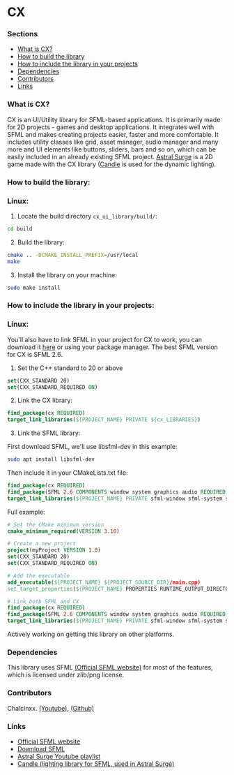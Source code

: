 # CX

### Sections
- [What is CX?](#what-is-cx)
- [How to build the library](#how-to-build-the-library)
- [How to include the library in your projects](#how-to-include-the-library-in-your-projects)
- [Dependencies](#dependencies)
- [Contributors](#contributors)
- [Links](#links)

### What is CX?
CX is an UI/Utility library for SFML-based applications. It is primarily made for 2D projects - games and desktop applications. It integrates well with SFML and makes creating projects easier, faster and more comfortable. It includes utility classes like grid, asset manager, audio manager and many more and UI elements like buttons, sliders, bars and so on, which can be easily included in an already existing SFML project. [Astral Surge](https://www.youtube.com/playlist?list=PLAYMpoWModGMjiDWBN77FPqGxotpOnEH2) is a 2D game made with the CX library ([Candle](https://github.com/MiguelMJ/Candle) is used for the dynamic lighting).
### How to build the library:

### Linux:
1. Locate the build directory `cx_ui_library/build/`:
```bash
cd build
```
2. Build the library:
```bash
cmake .. -DCMAKE_INSTALL_PREFIX=/usr/local
make
```
3. Install the library on your machine:
```bash
sudo make install
```

### How to include the library in your projects:

### Linux:
You'll also have to link SFML in your project for CX to work, you can download it [here](https://www.sfml-dev.org/download/) or using your package manager. The best SFML version for CX is SFML 2.6.
1. Set the C++ standard to 20 or above
```cmake
set(CXX_STANDARD 20)
set(CXX_STANDARD_REQUIRED ON)
```
2. Link the CX library:
```cmake
find_package(cx REQUIRED)
target_link_libraries(${PROJECT_NAME} PRIVATE ${cx_LIBRARIES})
```
3. Link the SFML library:

First download SFML, we'll use libsfml-dev in this example:
```bash
sudo apt install libsfml-dev
```
Then include it in your CMakeLists.txt file:
```cmake
find_package(cx REQUIRED)
find_package(SFML 2.6 COMPONENTS window system graphics audio REQUIRED)
target_link_libraries(${PROJECT_NAME} PRIVATE sfml-window sfml-system sfml-graphics sfml-audio ${cx_LIBRARIES})
```

Full example:
```cmake
# Set the CMake minimum version
cmake_minimum_required(VERSION 3.10)

# Create a new project
project(myProject VERSION 1.0)
set(CXX_STANDARD 20)
set(CXX_STANDARD_REQUIRED ON)

# Add the executable
add_executable(${PROJECT_NAME} ${PROJECT_SOURCE_DIR}/main.cpp)
set_target_properties(${PROJECT_NAME} PROPERTIES RUNTIME_OUTPUT_DIRECTORY ${PROJECT_SOURCE_DIR}/build)

# Link both SFML and CX
find_package(cx REQUIRED)
find_package(SFML 2.6 COMPONENTS window system graphics audio REQUIRED)
target_link_libraries(${PROJECT_NAME} PRIVATE sfml-window sfml-system sfml-graphics sfml-audio ${cx_LIBRARIES})
```
Actively working on getting this library on other platforms.

### Dependencies
This library uses SFML [(Official SFML website)](https://www.sfml-dev.org/) for most of the features, which is licensed under zlib/png license.

### Contributors
Chalcinxx. [(Youtube)](https://www.youtube.com/@chalcinxx), [(Github)](https://github.com/chalcinxx)

### Links
- [Official SFML website](https://www.sfml-dev.org/)
- [Download SFML](https://www.sfml-dev.org/download/)
- [Astral Surge Youtube playlist](https://www.youtube.com/playlist?list=PLAYMpoWModGMjiDWBN77FPqGxotpOnEH2)
- [Candle (lighting library for SFML, used in Astral Surge)](https://github.com/MiguelMJ/Candle)
